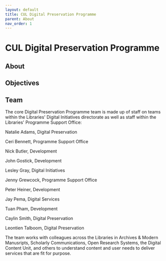 ```yaml
---
layout: default
title: CUL Digital Preservation Programme
parent: About
nav_order: 1
---
```


# CUL Digital Preservation Programme


## About



## Objectives



## Team

The core Digital Preservation Programme team is made up of staff on teams within the Libraries' Digital Initiatives directorate as well as staff within the Libraries' Programme Support Office: 

Natalie Adams, Digital Preservation  

Ceri Bennett, Programme Support Office

Nick Butler, Development

John Gostick, Development

Lesley Gray, Digital Initiatives   

Jenny Grewcock, Programme Support Office

Peter Heiner, Development

Jay Pema, Digital Services

Tuan Pham, Development

Caylin Smith, Digital Preservation

Leontien Talboom, Digital Preservation

The team works with colleagues across the Libraries in Archives & Modern Manusripts, Scholarly Communications, Open Research Systems, the Digital Content Unit, and others to understand content and user needs to deliver services that are fit for purpose. 